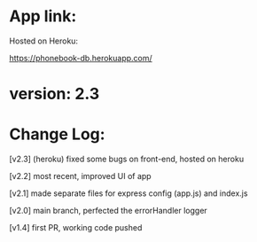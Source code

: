 # App link:
Hosted on Heroku:

https://phonebook-db.herokuapp.com/

# version: 2.3

# Change Log:

[v2.3] (heroku) fixed some bugs on front-end, hosted on heroku

[v2.2] most recent, improved UI of app

[v2.1] made separate files for express config (app.js) and index.js

[v2.0] main branch, perfected the errorHandler logger

[v1.4] first PR, working code pushed


